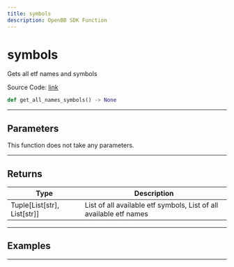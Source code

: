 ```yaml
---
title: symbols
description: OpenBB SDK Function
---
```


# symbols

Gets all etf names and symbols

Source Code: [link](https://github.com/OpenBB-finance/OpenBBTerminal/tree/main/openbb_terminal/etf/stockanalysis_model.py#L19)

```python
def get_all_names_symbols() -> None
```
---

## Parameters

This function does not take any parameters.

---

## Returns

| Type | Description |
| ---- | ----------- |
| Tuple[List[str], List[str]] | List of all available etf symbols, List of all available etf names |

---

## Examples

---

